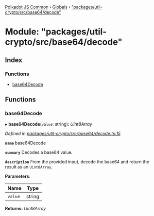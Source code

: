 [Polkadot JS Common](../README.md) › [Globals](../globals.md) › ["packages/util-crypto/src/base64/decode"](_packages_util_crypto_src_base64_decode_.md)

# Module: "packages/util-crypto/src/base64/decode"

## Index

### Functions

* [base64Decode](_packages_util_crypto_src_base64_decode_.md#base64decode)

## Functions

###  base64Decode

▸ **base64Decode**(`value`: string): *Uint8Array*

*Defined in [packages/util-crypto/src/base64/decode.ts:15](https://github.com/polkadot-js/common/blob/a0251ff6/packages/util-crypto/src/base64/decode.ts#L15)*

**`name`** base64Decode

**`summary`** Decodes a base64 value.

**`description`** 
From the provided input, decode the base64 and return the result as an `Uint8Array`.

**Parameters:**

Name | Type |
------ | ------ |
`value` | string |

**Returns:** *Uint8Array*
